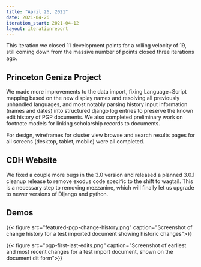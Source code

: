 ```yaml
---
title: "April 26, 2021"
date: 2021-04-26
iteration_start: 2021-04-12
layout: iterationreport
---
```


This iteration we closed 11 development points for a rolling velocity of 19, still coming down from the massive number of points closed three iterations ago.

## Princeton Geniza Project
We made more improvements to the data import, fixing Language+Script mapping based on the new display names and resolving all previously unhandled languages, and most notably parsing history input information (names and dates) into structured django log entries to preserve the known edit history of PGP documents. We also completed preliminary work on footnote models for linking scholarship records to documents.

For design, wireframes for cluster view browse and search results pages for all screens (desktop, tablet, mobile) were all completed.

## CDH Website
We fixed a couple more bugs in the 3.0 version and released a planned 3.0.1 cleanup release to remove exodus code specific to the shift to wagtail. This is a necessary step to removing mezzanine, which will finally let us upgrade to newer versions of Dljango and python. 


## Demos
{{< figure src="featured-pgp-change-history.png" caption="Screenshot of change history for a test imported document showing historic changes">}}

{{< figure src="pgp-first-last-edits.png" caption="Screenshot of earliest and most recent changes for a test import document, shown on the document dit form">}}






